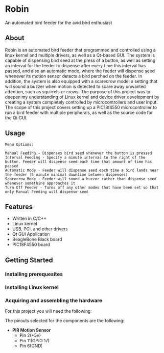 # Robin
An automated bird feeder for the avid bird enthusiast



## About
Robin is an automated bird feeder that programmed and controlled using a linux kernel and multiple drivers, as well as a Qt-based GUI. The system is capable of dispensing bird seed at the press of a button, as well as setting an interval for the feeder to dispense after every time this interval has passed, and also an automatic mode, where the feeder will dispense seed whenever its motion sensor detects a bird perched on the feeder. In addition, the system is also equipped with a scarecrow mode: a setting that will sound a buzzer when motion is detected to scare away unwanted attention, such as squirrels or crows. The purpose of this project was to deepen my understanding of Linux kernel  and device driver development by creating a system completely controlled by microcontrollers and user input. The scope of this project covers setting up a PIC18f4550 microcontroller to run a bird feeder with multiple peripherals, as well as the source code for the Qt GUI.

## Usage
```
Menu Options:

Manual Feeding - Dispenses bird seed whenever the button is pressed
Interval Feeding - Specify a minute interval to the right of the button. Feeder will dispense seed each time that amount of time has passed
Automatic Mode - Feeder will dispense seed each time a bird lands near the feeder (5 minute minimal downtime between dispenses)
Scarecrow Mode - Feeder will sound a buzzer rather than dispense seed whenever somethine approaches it
Turn Off Feeder - Turns off any other modes that have been set so that only Manual Feeding will dispense seed

```



## Features
  - Written in C/C++
  - Linux kernel
  - USB, PCI, and other drivers
  - Qt GUI Application
  - BeagleBone Black board
  - PIC18F4550 board

## Getting Started



### Installing prerequesites


### Installing Linux kernel



### Acquiring and assembling the hardware  


For this project you will need the following:


The pinouts selected for the components are the following:  
- **PIR Motion Sensor**
  - Pin 2(+5v)
  - Pin 11(GPIO 17)
  - Pin 6(GND)




